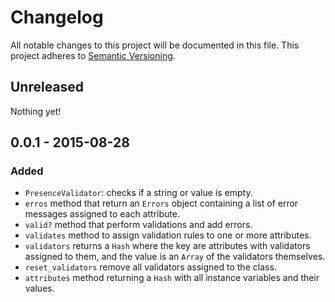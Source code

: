 # Changelog
All notable changes to this project will be documented in this file.
This project adheres to [Semantic Versioning](http://semver.org/).

## Unreleased
Nothing yet!

## 0.0.1 - 2015-08-28
### Added
- `PresenceValidator`: checks if a string or value is empty.
- `erros` method that return an `Errors` object containing a list of error
  messages assigned to each attribute.
- `valid?` method that perform validations and add errors.
- `validates` method to assign validation rules to one or more attributes.
- `validators` returns a `Hash` where the key are attributes with validators
  assigned to them, and the value is an `Array` of the validators themselves.
- `reset_validators` remove all validators assigned to the class.
- `attributes` method returning a `Hash` with all instance variables and their
  values.